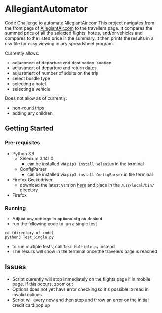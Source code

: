 # AllegiantAutomator
Code Challenge to automate AllegiantAir.com
This project navigates from the front page of [AllegiantAir.com](allegiantair.com) to the travellers page. It compares the summed price of all the selected flights, hotels, and/or vehicles and compares to the listed price in the summary. It then prints the results in a csv file for easy viewing in any spreadsheet program.

Currently allows:
* adjustment of departure and destination location
* adjustment of departure and return dates
* adjustment of number of adults on the trip
* select bundle type
* selecting a hotel
* selecting a vehicle

Does not allow as of currently:
* non-round trips
* adding any children

## Getting Started

### Pre-requisites
* Python 3.6
  * Selenium 3.141.0
    * can be installed via 
```pip3 install selenium``` in the terminal
  * ConfigParser
     * can be installed via 
    ```pip3 install ConfigParser``` in the terminal
* Firefox Geckodriver
  * download the latest version [here](https://github.com/mozilla/geckodriver/releases) and place in the ```/usr/local/bin/``` directory
* Firefox

### Running
* Adjust any settings in options.cfg as desired
* run the following code to run a single test
```
cd (directory of code)
python3 Test_Single.py
```
* to run multiple tests, call ```Test_Multiple.py``` instead
* The results will show in the terminal  once the travelers page is reached

## Issues
* Script currently will stop immediately on the flights page if in mobile page. If this occurs, zoom out
* Options does not yet have error checking so it's possible to read in invalid options
* Script will every now and then stop and throw an error on the initial credit card pop up